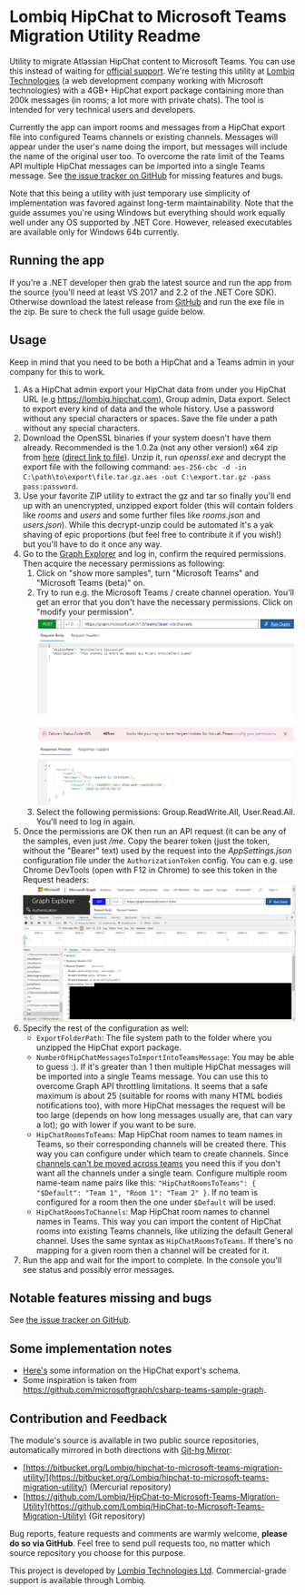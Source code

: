 ﻿# Lombiq HipChat to Microsoft Teams Migration Utility Readme



Utility to migrate Atlassian HipChat content to Microsoft Teams. You can use this instead of waiting for [official support](https://microsoftteams.uservoice.com/forums/555103-public/suggestions/16933120-importing-from-slack-hipchat-flowdock-basecamp). We're testing this utility at [Lombiq Technologies](https://lombiq.com) (a web development company working with Microsoft technologies) with a 4GB+ HipChat export package containing more than 200k messages (in rooms; a lot more with private chats). The tool is intended for very technical users and developers.

Currently the app can import rooms and messages from a HipChat export file into configured Teams channels or existing channels. Messages will appear under the user's name doing the import, but messages will include the name of the original user too. To overcome the rate limit of the Teams API multiple HipChat messages can be imported into a single Teams message. See [the issue tracker on GitHub](https://github.com/Lombiq/HipChat-to-Microsoft-Teams-Migration-Utility/issues) for missing features and bugs.

Note that this being a utility with just temporary use simplicity of implementation was favored against long-term maintainability. Note that the guide assumes you're using Windows but everything should work equally well under any OS supported by .NET Core. However, released executables are available only for Windows 64b currently.


## Running the app

If you're a .NET developer then grab the latest source and run the app from the source (you'll need at least VS 2017 and 2.2 of the .NET Core SDK). Otherwise download the latest release from [GitHub](https://github.com/Lombiq/HipChat-to-Microsoft-Teams-Migration-Utility/releases) and run the exe file in the zip. Be sure to check the full usage guide below.


## Usage

Keep in mind that you need to be both a HipChat and a Teams admin in your company for this to work.

1. As a HipChat admin export your HipChat data from under you HipChat URL (e.g https://lombiq.hipchat.com), Group admin, Data export. Select to export every kind of data and the whole history. Use a password without any special characters or spaces. Save the file under a path without any special characters.
2. Download the OpenSSL binaries if your system doesn't have them already. Recommended is the 1.0.2a (not any other version!) x64 zip from [here](https://bintray.com/vszakats/generic/openssl/1.0.2a) ([direct link to file](https://bintray.com/vszakats/generic/download_file?file_path=openssl-1.0.2a-win64-mingw.zip)). Unzip it, run *openssl.exe* and decrypt the export file with the following command: `aes-256-cbc -d -in C:\path\to\export\file.tar.gz.aes -out C:\export.tar.gz -pass pass:password`.
3. Use your favorite ZIP utility to extract the gz and tar so finally you'll end up with an unencrypted, unzipped export folder (this will contain folders like *rooms* and *users* and some further files like *rooms.json* and *users.json*). While this decrypt-unzip could be automated it's a yak shaving of epic proportions (but feel free to contribute it if you wish!) but you'll have to do it once any way.
4. Go to the [Graph Explorer](https://developer.microsoft.com/en-us/graph/graph-explorer) and log in, confirm the required permissions. Then acquire the necessary permissions as following:
    1. Click on "show more samples", turn "Microsoft Teams" and "Microsoft Teams (beta)" on.
    2. Try to run e.g. the Microsoft Teams / create channel operation. You'll get an error that you don't have the necessary permissions. Click on "modify your permission".
    ![Permissions warning](Screenshots/InsufficentPermissions.png)
    3. Select the following permissions: Group.ReadWrite.All, User.Read.All. You'll need to log in again.
5. Once the permissions are OK then run an API request (it can be any of the samples, even just */me*. Copy the bearer token (just the token, without the "Bearer" text) used by the request into the *AppSettings.json* configuration file under the `AuthorizationToken` config. You can e.g. use Chrome DevTools (open with F12 in Chrome) to see this token in the Request headers:
        ![Permissions warning](Screenshots/BearerToken.png)
6. Specify the rest of the configuration as well:
    - `ExportFolderPath`: The file system path to the folder where you unzipped the HipChat export package.
    - `NumberOfHipChatMessagesToImportIntoTeamsMessage`: You may be able to guess :). If it's greater than 1 then multiple HipChat messages will be imported into a single Teams message. You can use this to overcome Graph API throttling limitations. It seems that a safe maximum is about 25 (suitable for rooms with many HTML bodies notifications too), with more HipChat messages the request will be too large (depends on how long messages usually are, that can vary a lot); go with lower if you want to be sure.
    - `HipChatRoomsToTeams`: Map HipChat room names to team names in Teams, so their corresponding channels will be created there. This way you can configure under which team to create channels. Since [channels can't be moved across teams](https://microsoftteams.uservoice.com/forums/555103-public/suggestions/16939708-move-channels-into-other-teams) you need this if you don't want all the channels under a single team. Configure multiple room name-team name pairs like this: `"HipChatRoomsToTeams": { "$Default": "Team 1", "Room 1": "Team 2" }`. If no team is configured for a room then the one under `$Default` will be used.
    - `HipChatRoomsToChannels`: Map HipChat room names to channel names in Teams. This way you can import the content of HipChat rooms into existing Teams channels, like utilizing the default General channel. Uses the same syntax as `HipChatRoomsToTeams`. If there's no mapping for a given room then a channel will be created for it.
7. Run the app and wait for the import to complete. In the console you'll see status and possibly error messages.


## Notable features missing and bugs

See [the issue tracker on GitHub](https://github.com/Lombiq/HipChat-to-Microsoft-Teams-Migration-Utility/issues).


## Some implementation notes

- [Here's](https://confluence.atlassian.com/hipchatkb/exporting-from-hipchat-server-or-data-center-for-data-portability-950821555.html) some information on the HipChat export's schema.
- Some inspiration is taken from https://github.com/microsoftgraph/csharp-teams-sample-graph.


## Contribution and Feedback

The module's source is available in two public source repositories, automatically mirrored in both directions with [Git-hg Mirror](https://githgmirror.com):

- [https://bitbucket.org/Lombiq/hipchat-to-microsoft-teams-migration-utility/](https://bitbucket.org/Lombiq/hipchat-to-microsoft-teams-migration-utility/) (Mercurial repository)
- [https://github.com/Lombiq/HipChat-to-Microsoft-Teams-Migration-Utility](https://github.com/Lombiq/HipChat-to-Microsoft-Teams-Migration-Utility) (Git repository)

Bug reports, feature requests and comments are warmly welcome, **please do so via GitHub**. Feel free to send pull requests too, no matter which source repository you choose for this purpose.

This project is developed by [Lombiq Technologies Ltd](https://lombiq.com/). Commercial-grade support is available through Lombiq.
